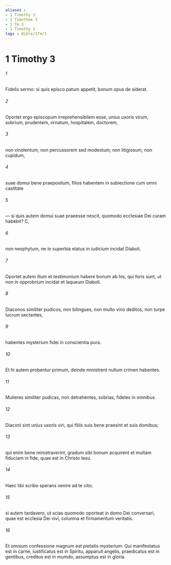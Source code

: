 ```yaml
---
aliases : 
- 1 Timothy 3
- 1 Timothée 3
- 1 Tm 3
- 1 Timothy 3
tags : Bible/1Tm/3
---
```


# 1 Timothy 3

###### 1
Fidelis sermo: si quis episco patum appetit, bonum opus de siderat. 
###### 2
Oportet ergo episcopum irreprehensibilem esse, unius uxoris virum, sobrium, prudentem, ornatum, hospitalem, doctorem, 
###### 3
non vinolentum, non percussorem sed modestum, non litigiosum, non cupidum, 
###### 4
suae domui bene praepositum, filios habentem in subiectione cum omni castitate 
###### 5
— si quis autem domui suae praeesse nescit, quomodo ecclesiae Dei curam habebit? C, 
###### 6
non neophytum, ne in superbia elatus in iudicium incidat Diaboli. 
###### 7
Oportet autem illum et testimonium habere bonum ab his, qui foris sunt, ut non in opprobrium incidat et laqueum Diaboli.
###### 8
Diaconos similiter pudicos, non bilingues, non multo vino deditos, non turpe lucrum sectantes, 
###### 9
habentes mysterium fidei in conscientia pura. 
###### 10
Et hi autem probentur primum, deinde ministrent nullum crimen habentes. 
###### 11
Mulieres similiter pudicas, non detrahentes, sobrias, fideles in omnibus. 
###### 12
Diaconi sint unius uxoris viri, qui filiis suis bene praesint et suis domibus; 
###### 13
qui enim bene ministraverint, gradum sibi bonum acquirent et multam fiduciam in fide, quae est in Christo Iesu.
###### 14
Haec tibi scribo sperans venire ad te cito; 
###### 15
si autem tardavero, ut scias quomodo oporteat in domo Dei conversari, quae est ecclesia Dei vivi, columna et firmamentum veritatis. 
###### 16
Et omnium confessione magnum est pietatis mysterium: Qui manifestatus est in carne, iustificatus est in Spiritu, apparuit angelis, praedicatus est in gentibus, creditus est in mumdo, assumptus est in gloria.
